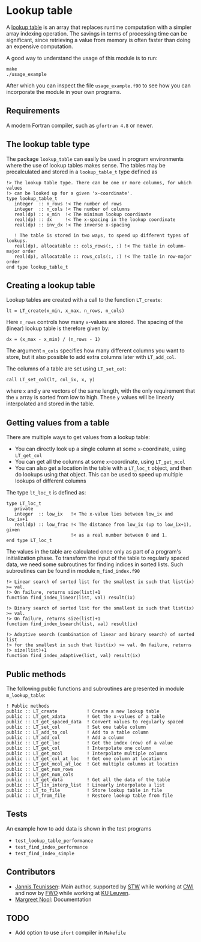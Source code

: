# Lookup table

A [lookup table](https://en.wikipedia.org/wiki/Lookup_table)
is an array that replaces runtime computation with a simpler array indexing operation.
The savings in terms of processing time can be significant, since retrieving
a value from memory is often faster than doing an expensive computation.

A good way to understand the usage of this module is to run:

    make
    ./usage_example

After which you can inspect the file `usage_example.f90` to see how you can
incorporate the module in your own programs.

## Requirements

A modern Fortran compiler, such as `gfortran 4.8` or newer.

## The lookup table type

The package `lookup_table` can easily be used in program environments where the
use of lookup tables makes sense. The tables may be precalculated and stored in
a `lookup_table_t` type defined as

    !> The lookup table type. There can be one or more columns, for which values
    !> can be looked up for a given 'x-coordinate'.
    type lookup_table_t
       integer  :: n_rows !< The number of rows
       integer  :: n_cols !< The number of columns
       real(dp) :: x_min  !< The minimum lookup coordinate
       real(dp) :: dx     !< The x-spacing in the lookup coordinate
       real(dp) :: inv_dx !< The inverse x-spacing

       ! The table is stored in two ways, to speed up different types of lookups.
       real(dp), allocatable :: cols_rows(:, :) !< The table in column-major order
       real(dp), allocatable :: rows_cols(:, :) !< The table in row-major order
    end type lookup_table_t

## Creating a lookup table

Lookup tables are created with a call to the function `LT_create`:

    lt = LT_create(x_min, x_max, n_rows, n_cols)

Here `n_rows` controls how many `x`-values are stored. The spacing of the
(linear) lookup table is therefore given by:

    dx = (x_max - x_min) / (n_rows - 1)

The argument `n_cols` specifies how many different columns you want to store,
but it also possible to add extra columns later with `LT_add_col`.

The columns of a table are set using `LT_set_col`:

    call LT_set_col(lt, col_ix, x, y)

where `x` and `y` are vectors of the same length, with the only requirement that
the `x` array is sorted from low to high. These `y` values will be linearly
interpolated and stored in the table.

## Getting values from a table

There are multiple ways to get values from a lookup table:

* You can directly look up a single column at some `x`-coordinate, using
  `LT_get_col`
* You can get all the columns at some `x`-coordinate, using
  `LT_get_mcol`
* You can also get a location in the table with a `LT_loc_t` object, and then do
  lookups using that object. This can be used to speed up multiple lookups of
  different columns

The type `lt_loc_t` is defined as:

    type LT_loc_t
       private
       integer  :: low_ix   !< The x-value lies between low_ix and low_ix+1
       real(dp) :: low_frac !< The distance from low_ix (up to low_ix+1), given
                            !< as a real number between 0 and 1.
    end type LT_loc_t

The values in the table are calculated once only as part of a program's
initialization phase. To transform the input of the table to regularly spaced
data, we need some subroutines for finding indices in sorted lists. Such
subroutines can be found in module `m_find_index.f90`

    !> Linear search of sorted list for the smallest ix such that list(ix) >= val.
    !> On failure, returns size(list)+1
    function find_index_linear(list, val) result(ix)

    !> Binary search of sorted list for the smallest ix such that list(ix) >= val.
    !> On failure, returns size(list)+1
    function find_index_bsearch(list, val) result(ix)

    !> Adaptive search (combination of linear and binary search) of sorted list
    !> for the smallest ix such that list(ix) >= val. On failure, returns
    !> size(list)+1
    function find_index_adaptive(list, val) result(ix)

## Public methods

The following public functions and subroutines are presented in module
`m_lookup_table`:

    ! Public methods
    public :: LT_create           ! Create a new lookup table
    public :: LT_get_xdata        ! Get the x-values of a table
    public :: LT_get_spaced_data  ! Convert values to regularly spaced
    public :: LT_set_col          ! Set one table column
    public :: LT_add_to_col       ! Add to a table column
    public :: LT_add_col          ! Add a column
    public :: LT_get_loc          ! Get the index (row) of a value
    public :: LT_get_col          ! Interpolate one column
    public :: LT_get_mcol         ! Interpolate multiple columns
    public :: LT_get_col_at_loc   ! Get one column at location
    public :: LT_get_mcol_at_loc  ! Get multiple columns at location
    public :: LT_get_num_rows
    public :: LT_get_num_cols
    public :: LT_get_data         ! Get all the data of the table
    public :: LT_lin_interp_list  ! Linearly interpolate a list
    public :: LT_to_file          ! Store lookup table in file
    public :: LT_from_file        ! Restore lookup table from file

## Tests

An example how to add data is shown in the test programs

* `test_lookup_table_performance`
* `test_find_index_performance`
* `test_find_index_simple`

## Contributors

* [Jannis Teunissen](http://teunissen.net/): Main author, supported
  by [STW](http://www.stw.nl/) while working at [CWI](https://www.cwi.nl/) and
  now by [FWO](http://www.fwo.be/) while working
  at [KU Leuven](https://wis.kuleuven.be/CmPA).
* [Margreet Nool](https://www.cwi.nl/people/211): Documentation

## TODO

* Add option to use `ifort` compiler in `Makefile`
